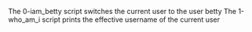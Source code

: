 The 0-iam_betty script switches the current user to the user betty
The 1-who_am_i script prints the effective username of the current user
